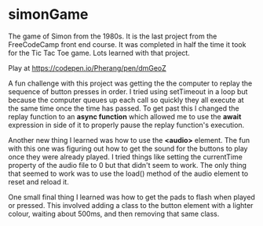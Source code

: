 # simonGame

The game of Simon from the 1980s. It is the last project from the FreeCodeCamp front end course.
It was completed in half the time it took for the Tic Tac Toe game. Lots learned with that project.

Play at https://codepen.io/Pherang/pen/dmGeoZ

A fun challenge with this project was getting the the computer to replay the sequence of button presses in order. I tried using setTimeout in a loop but because the computer queues up each call so quickly they all execute at the same time once the time has passed.
To get past this I changed the replay function to an **async function** which allowed me to use the **await** expression in side of it to properly pause the replay function's execution.

Another new thing I learned was how to use the **\<audio\>** element. The fun with this one was figuring out how to get the sound for the buttons to play once they were already played. I tried things like setting the currentTime property of the audio file to 0 but that didn't seem to work. The only thing that seemed to work was to use the load() method of the audio element to reset and reload it.
  
One small final thing I learned was how to get the pads to flash when played or pressed. This involved adding a class to the button element with a lighter colour, waiting about 500ms, and then removing that same class.
